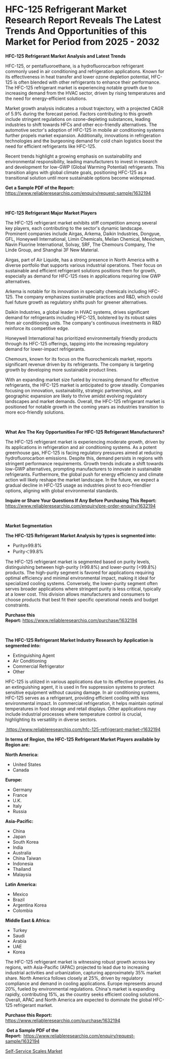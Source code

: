 <p><h1>HFC-125 Refrigerant Market Research Report Reveals The Latest Trends And Opportunities of this Market for Period from 2025 - 2032</h1></p><p><strong>HFC-125 Refrigerant Market Analysis and Latest Trends</strong></p>
<p><p>HFC-125, or pentafluoroethane, is a hydrofluorocarbon refrigerant commonly used in air conditioning and refrigeration applications. Known for its effectiveness in heat transfer and lower ozone depletion potential, HFC-125 is often blended with other refrigerants to enhance their performance. The HFC-125 refrigerant market is experiencing notable growth due to increasing demand from the HVAC sector, driven by rising temperatures and the need for energy-efficient solutions.</p><p>Market growth analysis indicates a robust trajectory, with a projected CAGR of 5.9% during the forecast period. Factors contributing to this growth include stringent regulations on ozone-depleting substances, leading industries to shift towards HFCs and other eco-friendly alternatives. The automotive sector's adoption of HFC-125 in mobile air conditioning systems further propels market expansion. Additionally, innovations in refrigeration technologies and the burgeoning demand for cold chain logistics boost the need for efficient refrigerants like HFC-125. </p><p>Recent trends highlight a growing emphasis on sustainability and environmental responsibility, leading manufacturers to invest in research and development for low-GWP (Global Warming Potential) refrigerants. This transition aligns with global climate goals, positioning HFC-125 as a transitional solution until more sustainable options become widespread.</p></p>
<p><strong>Get a Sample PDF of the Report:&nbsp;</strong> <a href="https://www.reliableresearchiq.com/enquiry/request-sample/1632194?utm_campaign=3282&utm_medium=2&utm_source=Github&utm_content=ia&utm_term=29032025&utm_id=hfc-125-refrigerant">https://www.reliableresearchiq.com/enquiry/request-sample/1632194</a></p>
<p>&nbsp;</p>
<p><strong>HFC-125 Refrigerant Major Market Players</strong></p>
<p><p>The HFC-125 refrigerant market exhibits stiff competition among several key players, each contributing to the sector's dynamic landscape. Prominent companies include Airgas, Arkema, Daikin Industries, Dongyue, GFL, Honeywell International, Limin Chemicals, Meilan Chemical, Mexichem, Navin Fluorine International, Solvay, SRF, The Chemours Company, The Linde Group, and Shanghai 3F New Material.</p><p>Airgas, part of Air Liquide, has a strong presence in North America with a diverse portfolio that supports various industrial operations. Their focus on sustainable and efficient refrigerant solutions positions them for growth, especially as demand for HFC-125 rises in applications requiring low GWP alternatives.</p><p>Arkema is notable for its innovation in specialty chemicals including HFC-125. The company emphasizes sustainable practices and R&D, which could fuel future growth as regulatory shifts push for greener alternatives. </p><p>Daikin Industries, a global leader in HVAC systems, drives significant demand for refrigerants including HFC-125, bolstered by its robust sales from air conditioning units. The company's continuous investments in R&D reinforce its competitive edge.</p><p>Honeywell International has prioritized environmentally friendly products through its HFC-125 offerings, tapping into the increasing regulatory demand for lower-impact refrigerants.</p><p>Chemours, known for its focus on the fluorochemicals market, reports significant revenue driven by its refrigerants. The company is targeting growth by developing more sustainable product lines.</p><p>With an expanding market size fueled by increasing demand for effective refrigerants, the HFC-125 market is anticipated to grow steadily. Companies focusing on innovation, sustainability, strategic partnerships, and geographic expansion are likely to thrive amidst evolving regulatory landscapes and market demands. Overall, the HFC-125 refrigerant market is positioned for notable growth in the coming years as industries transition to more eco-friendly solutions.</p></p>
<p>&nbsp;</p>
<p><strong>What Are The Key Opportunities For HFC-125 Refrigerant Manufacturers?</strong></p>
<p><p>The HFC-125 refrigerant market is experiencing moderate growth, driven by its applications in refrigeration and air conditioning systems. As a potent greenhouse gas, HFC-125 is facing regulatory pressures aimed at reducing hydrofluorocarbon emissions. Despite this, demand persists in regions with stringent performance requirements. Growth trends indicate a shift towards low-GWP alternatives, prompting manufacturers to innovate in sustainable refrigerants. Furthermore, the global push for energy efficiency and climate action will likely reshape the market landscape. In the future, we expect a gradual decline in HFC-125 usage as industries pivot to eco-friendlier options, aligning with global environmental standards.</p></p>
<p><strong>Inquire or Share Your Questions If Any Before Purchasing This Report:</strong> <a href="https://www.reliableresearchiq.com/enquiry/pre-order-enquiry/1632194?utm_campaign=3282&utm_medium=2&utm_source=Github&utm_content=ia&utm_term=29032025&utm_id=hfc-125-refrigerant">https://www.reliableresearchiq.com/enquiry/pre-order-enquiry/1632194</a></p>
<p>&nbsp;</p>
<p><strong>Market Segmentation</strong></p>
<p><strong>The HFC-125 Refrigerant Market Analysis by types is segmented into:</strong></p>
<p><ul><li>Purity≥99.8%</li><li>Purity＜99.8%</li></ul></p>
<p><p>The HFC-125 refrigerant market is segmented based on purity levels, distinguishing between high-purity (≥99.8%) and lower-purity (<99.8%) products. The high-purity segment is favored for applications requiring optimal efficiency and minimal environmental impact, making it ideal for specialized cooling systems. Conversely, the lower-purity segment often serves broader applications where stringent purity is less critical, typically at a lower cost. This division allows manufacturers and consumers to choose products that best fit their specific operational needs and budget constraints.</p></p>
<p><strong>Purchase this Report:&nbsp;</strong><a href="https://www.reliableresearchiq.com/purchase/1632194?utm_campaign=3282&utm_medium=2&utm_source=Github&utm_content=ia&utm_term=29032025&utm_id=hfc-125-refrigerant">https://www.reliableresearchiq.com/purchase/1632194</a></p>
<p>&nbsp;</p>
<p><strong>The HFC-125 Refrigerant Market Industry Research by Application is segmented into:</strong></p>
<p><ul><li>Extinguishing Agent</li><li>Air Conditioning</li><li>Commercial Refrigerator</li><li>Other</li></ul></p>
<p><p>HFC-125 is utilized in various applications due to its effective properties. As an extinguishing agent, it is used in fire suppression systems to protect sensitive equipment without causing damage. In air conditioning systems, HFC-125 serves as a refrigerant, providing efficient cooling with less environmental impact. In commercial refrigeration, it helps maintain optimal temperatures in food storage and retail displays. Other applications may include industrial processes where temperature control is crucial, highlighting its versatility in diverse sectors.</p></p>
<p><a href="https://www.reliableresearchiq.com/hfc-125-refrigerant-market-r1632194?utm_campaign=3282&utm_medium=2&utm_source=Github&utm_content=ia&utm_term=29032025&utm_id=hfc-125-refrigerant">&nbsp;https://www.reliableresearchiq.com/hfc-125-refrigerant-market-r1632194</a></p>
<p><strong>In terms of Region, the HFC-125 Refrigerant Market Players available by Region are:</strong></p>
<p>
    <p> <strong> North America: </strong>
        <ul>
            <li>United States</li>
            <li>Canada</li>
        </ul>
        </p> 
    <p> <strong> Europe: </strong>
        <ul>
            <li>Germany</li>
            <li>France</li>
            <li>U.K.</li>
            <li>Italy</li>
            <li>Russia</li>
        </ul>
        </p> 
    <p> <strong> Asia-Pacific: </strong>
        <ul>
            <li>China</li>
            <li>Japan</li>
            <li>South Korea</li>
            <li>India</li>
            <li>Australia</li>
            <li>China Taiwan</li>
            <li>Indonesia</li>
            <li>Thailand</li>
            <li>Malaysia</li>
        </ul>
        </p> 
    <p> <strong> Latin America: </strong>
        <ul>
            <li>Mexico</li>
            <li>Brazil</li>
            <li>Argentina Korea</li>
            <li>Colombia</li>
        </ul>
        </p> 
    <p> <strong> Middle East & Africa: </strong>
        <ul>
            <li>Turkey</li>
            <li>Saudi</li>
            <li>Arabia</li>
            <li>UAE</li>
            <li>Korea</li>
        </ul>
    </p>
    </p>
<p><p>The HFC-125 refrigerant market is witnessing robust growth across key regions, with Asia-Pacific (APAC) projected to lead due to increasing industrial activities and urbanization, capturing approximately 35% market share. North America follows closely at 25%, driven by regulatory compliance and demand in cooling applications. Europe represents around 20%, fueled by environmental regulations. China's market is expanding rapidly, contributing 15%, as the country seeks efficient cooling solutions. Overall, APAC and North America are expected to dominate the global HFC-125 refrigerant market.</p></p>
<p><strong>Purchase this Report: </strong><a href="https://www.reliableresearchiq.com/purchase/1632194?utm_campaign=3282&utm_medium=2&utm_source=Github&utm_content=ia&utm_term=29032025&utm_id=hfc-125-refrigerant">https://www.reliableresearchiq.com/purchase/1632194</a></p>
<p>&nbsp;<strong>Get a Sample PDF of the Report:&nbsp;&nbsp;</strong><a href="https://www.reliableresearchiq.com/enquiry/request-sample/1632194?utm_campaign=3282&utm_medium=2&utm_source=Github&utm_content=ia&utm_term=29032025&utm_id=hfc-125-refrigerant">https://www.reliableresearchiq.com/enquiry/request-sample/1632194</a></p>
<p><strong></strong></p>
<p><p><a href="https://github.com/dibesnayee/Market-Research-Report-List-1/blob/main/self-service-scales-market.md?utm_campaign=3282&utm_medium=2&utm_source=Github&utm_content=ia&utm_term=29032025&utm_id=hfc-125-refrigerant">Self-Service Scales Market</a></p></p>